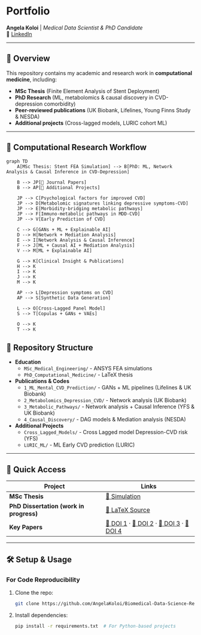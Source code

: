 # Portfolio  
**Angela Koloi** | *Medical Data Scientist & PhD Candidate*  
🔗 [LinkedIn](https://www.linkedin.com/in/angela-koloi-b777381b9/)  

---

## 📌 Overview  
This repository contains my academic and research work in **computational medicine**, including:  
- **MSc Thesis** (Finite Element Analysis of Stent Deployment)  
- **PhD Research** (ML, metabolomics & causal discovery in CVD-depression comorbidity)  
- **Peer-reviewed publications** (UK Biobank, Lifelines, Young Finns Study & NESDA)  
- **Additional projects** (Cross-lagged models, LURIC cohort ML)  

---
## 🔄 Computational Research Workflow

```mermaid
graph TD
    A[MSc Thesis: Stent FEA Simulation] --> B[PhD: ML, Network Analysis & Causal Inference in CVD-Depression]

    B --> JP[📄 Journal Papers]
    B --> AP[🧪 Additional Projects]

    JP --> C[Psychological factors for improved CVD]
    JP --> D[Metabolomic signatures linking depressive symptoms-CVD]
    JP --> E[Morbidity-bridging metabolic pathways]
    JP --> F[Immuno-metabolic pathways in MDD-CVD]
    JP --> V[Early Prediction of CVD]

    C --> G[GANs + ML + Explainable AI]
    D --> H[Network + Mediation Analysis]
    E --> I[Network Analysis & Causal Inference]
    F --> J[ML + Causal AI + Mediation Analysis]
    V --> M[ML + Explainable AI]

    G --> K[Clinical Insight & Publications]
    H --> K
    I --> K
    J --> K
    M --> K

    AP --> L[Depression symptoms on CVD]
    AP --> S[Synthetic Data Generation]

    L --> O[Cross-Lagged Panel Model]
    S --> T[Copulas + GANs + VAEs]

    O --> K
    T --> K
```

## 📂 Repository Structure  
- **Education**
  - `MSc_Medical_Engineering/` - ANSYS FEA simulations  
  - `PhD_Computational_Medicine/` - LaTeX thesis   
- **Publications & Codes**
  - `1_ML_Mental_CVD_Prediction/` - GANs + ML pipelines  (Lifelines & UK Biobank)
  - `2_Metabolomics_Depression_CVD/` - Network analysis (UK Biobank)
  - `3_Metabolic_Pathways/` - Network analysis + Causal Inference (YFS & UK Biobank)
  - `4_Causal_Discovery/` - DAG models & Mediation analysis (NESDA)
- **Additional Projects**
  - `Cross_Lagged_Models/` - Cross Lagged model Depression-CVD risk (YFS)
  - `LURIC_ML/` - ML Early CVD prediction (LURIC)
---

## 🚀 Quick Access  
| Project               | Links |
|-----------------------|-------|
| **MSc Thesis**        | [🎥 Simulation](https://drive.google.com/file/d/1AGg2njnA9Y3aTKpXHYSJBVBFx7lyc45J/view?usp=sharing) |
| **PhD Dissertation (work in progress)**  | [📜 LaTeX Source](https://www.overleaf.com/project/681dce4655cb98df57210e1f) |
| **Key Papers**        | [🔗 DOI 1](https://doi.org/10.1093/ehjopen/oeaf038) · [🔗 DOI 2](https://doi.org/10.1016/j.bpsgos.2025.100528) · [🔗 DOI 3](https://doi.org/10.1093/ehjdh/ztae049) · [🔗 DOI 4](https://doi.org/10.1109/EMBC40787.2023.10340194) |

---

## 🛠️ Setup & Usage  
### For Code Reproducibility  
1. Clone the repo:  
   ```bash
   git clone https://github.com/AngelaKoloi/Biomedical-Data-Science-Research.git
2. Install dependencies:
   ```bash
   pip install -r requirements.txt  # For Python-based projects
